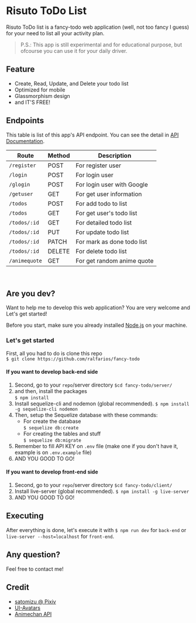 # Risuto ToDo List
Risuto ToDo list is a fancy-todo web application (well, not too fancy I guess) for your need to list all your activity plan.

> P.S.: This app is still experimental and for educational purpose, but ofcourse you can use it for your daily driver.

## Feature
 - Create, Read, Update, and Delete your todo list
 - Optimized for mobile
 - Glassmorphism design
 - and IT'S FREE!

 ## Endpoints
 This table is list of this app's API endpoint. You can see the detail in [API Documentation](https://github.com/Ralfarios/fancy-todo/blob/main/server/api_doc.md). 

| Route         | Method      | Description                   |
| ------------- | ----------- | ----------------------------- |
| `/register`   | POST        | For register user             |
| `/login`      | POST        | For login user                |
| `/glogin`     | POST        | For login user with Google    |
| `/getuser`    | GET         | For get user information      |
| `/todos`      | POST        | For add todo to list          |
| `/todos`      | GET         | For get user's todo list      |
| `/todos/:id`  | GET         | For detailed todo list        |
| `/todos/:id`  | PUT         | For update todo list          |
| `/todos/:id`  | PATCH       | For mark as done todo list    |
| `/todos/:id`  | DELETE      | For delete todo list          |
| `/animequote` | GET         | For get random anime quote    |
<br>

## Are you dev?
Want to help me to develop this web application? You are very welcome and Let's get started!

Before you start, make sure you already installed [Node.js](https://nodejs.org/en/) on your machine.

### Let's get started

 First, all you had to do is clone this repo <br> `$ git clone https://github.com/ralfarios/fancy-todo`

#### If you want to develop back-end side

 1. Second, go to your `repo`/server directory `$cd fancy-todo/server/`
 2. and then, install the packages <br>
 `$ npm install`
 3. Install sequelize-cli and nodemon (global recommended).
 `$ npm install -g sequelize-cli nodemon`
 4. Then, setup the Sequelize database with these commands: 
    - For create the database<br>
    `$ sequelize db:create`
    - For creating the tables and stuff<br>
    `$ sequelize db:migrate`
 5. Remember to fill API KEY on `.env` file (make one if you don't have it, example is on `.env.example` file)
 6. AND YOU GOOD TO GO! 

 #### If you want to develop front-end side
 1. Second, go to your `repo`/server directory `$cd fancy-todo/client/`
 2. Install live-server (global recommended).
 `$ npm install -g live-server`
 3. AND YOU GOOD TO GO! 

 ## Executing
After everything is done, let's execute it with `$ npm run dev` for `back-end` or `live-server --host=localhost` for `front-end`.

## Any question?
Feel free to contact me!

## Credit
- [satomizu @ Pixiv](https://pixiv.me/stmzu)
- [UI-Avatars](https://ui-avatars.com/)
- [Animechan API](https://animechanapi.xyz/)